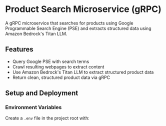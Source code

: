 # Product Search Microservice (gRPC)

A gRPC microservice that searches for products using Google Programmable Search Engine (PSE) and extracts structured data using Amazon Bedrock's Titan LLM.

## Features

- Query Google PSE with search terms
- Crawl resulting webpages to extract content
- Use Amazon Bedrock's Titan LLM to extract structured product data
- Return clean, structured product data via gRPC

## Setup and Deployment

### Environment Variables

Create a `.env` file in the project root with: